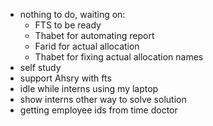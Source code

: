 * nothing to do, waiting on:
  * FTS to be ready
  * Thabet for automating report
  * Farid for actual allocation
  * Thabet for fixing actual allocation names
* self study
* support Ahsry with fts
* idle while interns using my laptop
* show interns other way to solve solution
* getting employee ids from time doctor
